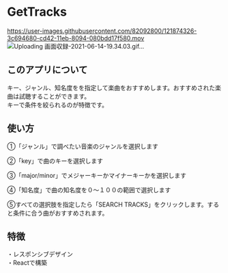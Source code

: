 # GetTracks


https://user-images.githubusercontent.com/82092800/121874326-3c694680-cd42-11eb-8094-080bdd17f580.mov
![Uploading 画面収録-2021-06-14-19.34.03.gif…]()


## このアプリについて
 キー、ジャンル、知名度をを指定して楽曲をおすすめします。おすすめされた楽曲は試聴することができます。<br>
 キーで条件を絞られるのが特徴です。
 
 
## 使い方
<p>①「ジャンル」で調べたい音楽のジャンルを選択します</p>
<p>②「key」で曲のキーを選択します</p>
<p>③「major/minor」でメジャーキーかマイナーキーかを選択します</p>
<p>④「知名度」で曲の知名度を０〜１００の範囲で選択します</p>
<p>⑤すべての選択肢を指定したら「SEARCH TRACKS」をクリックします。すると条件に合う曲がおすすめされます。</p>

## 特徴
・レスポンシブデザイン<br>
・Reactで構築


